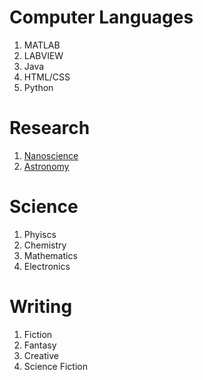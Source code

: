 # Computer Languages
1. MATLAB
2. LABVIEW
3. Java
4. HTML/CSS
5. Python

# Research
1. [Nanoscience](./nano.md)
2. [Astronomy](./astro.md)

# Science
1. Phyiscs
2. Chemistry
3. Mathematics
4. Electronics

# Writing
1. Fiction
2. Fantasy
3. Creative
4. Science Fiction

